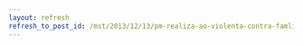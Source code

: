 ```yaml
---
layout: refresh
refresh_to_post_id: /mst/2013/12/13/pm-realiza-ao-violenta-contra-famlias-sem-terra-no-par
---
```

